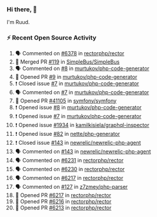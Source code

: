 ### Hi there, 👋

I'm Ruud.
 
### :zap: Recent Open Source Activity

<!--START_SECTION:activity-->
1. 🗣 Commented on [#6378](https://github.com/rectorphp/rector/issues/6378) in [rectorphp/rector](https://github.com/rectorphp/rector)
2. 🎉 Merged PR [#119](https://github.com/SimpleBus/SimpleBus/pull/119) in [SimpleBus/SimpleBus](https://github.com/SimpleBus/SimpleBus)
3. 🗣 Commented on [#8](https://github.com/murtukov/php-code-generator/issues/8) in [murtukov/php-code-generator](https://github.com/murtukov/php-code-generator)
4. 💪 Opened PR [#9](https://github.com/murtukov/php-code-generator/pull/9) in [murtukov/php-code-generator](https://github.com/murtukov/php-code-generator)
5. ❗️ Closed issue [#7](https://github.com/murtukov/php-code-generator/issues/7) in [murtukov/php-code-generator](https://github.com/murtukov/php-code-generator)
6. 🗣 Commented on [#7](https://github.com/murtukov/php-code-generator/issues/7) in [murtukov/php-code-generator](https://github.com/murtukov/php-code-generator)
7. 💪 Opened PR [#41105](https://github.com/symfony/symfony/pull/41105) in [symfony/symfony](https://github.com/symfony/symfony)
8. ❗️ Opened issue [#8](https://github.com/murtukov/php-code-generator/issues/8) in [murtukov/php-code-generator](https://github.com/murtukov/php-code-generator)
9. ❗️ Opened issue [#7](https://github.com/murtukov/php-code-generator/issues/7) in [murtukov/php-code-generator](https://github.com/murtukov/php-code-generator)
10. ❗️ Opened issue [#1934](https://github.com/kamilkisiela/graphql-inspector/issues/1934) in [kamilkisiela/graphql-inspector](https://github.com/kamilkisiela/graphql-inspector)
11. ❗️ Opened issue [#82](https://github.com/nette/php-generator/issues/82) in [nette/php-generator](https://github.com/nette/php-generator)
12. ❗️ Closed issue [#143](https://github.com/newrelic/newrelic-php-agent/issues/143) in [newrelic/newrelic-php-agent](https://github.com/newrelic/newrelic-php-agent)
13. 🗣 Commented on [#143](https://github.com/newrelic/newrelic-php-agent/issues/143) in [newrelic/newrelic-php-agent](https://github.com/newrelic/newrelic-php-agent)
14. 🗣 Commented on [#6231](https://github.com/rectorphp/rector/issues/6231) in [rectorphp/rector](https://github.com/rectorphp/rector)
15. 🗣 Commented on [#6230](https://github.com/rectorphp/rector/issues/6230) in [rectorphp/rector](https://github.com/rectorphp/rector)
16. 🗣 Commented on [#6217](https://github.com/rectorphp/rector/issues/6217) in [rectorphp/rector](https://github.com/rectorphp/rector)
17. 🗣 Commented on [#127](https://github.com/z7zmey/php-parser/issues/127) in [z7zmey/php-parser](https://github.com/z7zmey/php-parser)
18. 💪 Opened PR [#6217](https://github.com/rectorphp/rector/pull/6217) in [rectorphp/rector](https://github.com/rectorphp/rector)
19. 💪 Opened PR [#6216](https://github.com/rectorphp/rector/pull/6216) in [rectorphp/rector](https://github.com/rectorphp/rector)
20. 💪 Opened PR [#6213](https://github.com/rectorphp/rector/pull/6213) in [rectorphp/rector](https://github.com/rectorphp/rector)
<!--END_SECTION:activity-->

